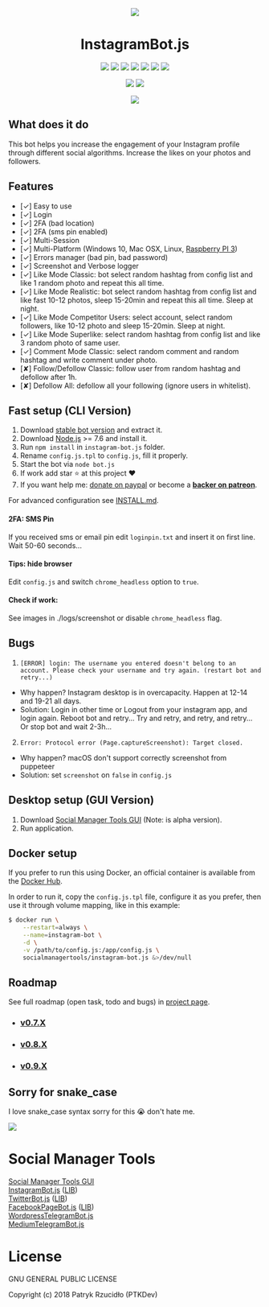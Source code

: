 <p align="center"><a href="https://instagram.bot.ptkdev.io" alt="Screenshot"><img src="https://instagram.bot.ptkdev.io/img/instagrambot_logo.png"></a></p>

<p align="center"><h1 align="center">InstagramBot.js</h1></p>

<p align="center"><a href="#" alt="License"><img src="https://img.shields.io/badge/license-GLPv3-brightgreen.svg"></a>
<a href="https://github.com/GoogleChrome/puppeteer" alt="powered by puppeteer"><img src="https://img.shields.io/badge/powered%20by-puppeteer-46aef7.svg"></a>
<a href="https://github.com/social-manager-tools/instagram-bot.js/releases" alt="Version"><img src="https://img.shields.io/badge/version-v0.7.2%20BETA-lightgrey.svg"></a>
<a href="https://slack.ptkdev.io" alt="Slack Chat"><img src="https://img.shields.io/badge/chat%20on-Slack-orange.svg"></a>
<a href="http://blog.ptkdev.io" alt="Blog"><img src="https://img.shields.io/badge/blog-medium-2AE176.svg"></a>
<a href="https://twitter.com/ptkdevio" alt="Twitter"><img src="https://img.shields.io/badge/twitter-ptkdevio-2AA3EF.svg"></a>   
<a href="mailto:support@ptkdev.io" alt="Support: support@ptkdev.io"><img src="https://img.shields.io/badge/help-support@ptkdev.io-fbbc05.svg"></a></p>
<p align="center"><a href="http://patreon.ptkdev.io" alt="Patreon Backer"><img src="https://img.shields.io/badge/donate-patreon-F87668.svg"></a> <a href="http://paypal.ptkdev.io" alt="Paypale Donate"><img src="https://img.shields.io/badge/donate-paypal-46AFE0.svg"></a></p>

<p align="center"><a href="https://instagram.bot.ptkdev.io" alt="Screenshot"><img src="https://ptkdev.it/img/bot/ptkdev-instagram-bot.gif"></a></p>

## What does it do
This bot helps you increase the engagement of your Instagram profile through different social algorithms. Increase the likes on your photos and followers.

## Features
* [✓] Easy to use
* [✓] Login
* [✓] 2FA (bad location)
* [✓] 2FA (sms pin enabled)
* [✓] Multi-Session
* [✓] Multi-Platform (Windows 10, Mac OSX, Linux, [Raspberry PI 3](https://github.com/social-manager-tools/instagram-bot.js/blob/master/INSTALL.md))
* [✓] Errors manager (bad pin, bad password)
* [✓] Screenshot and Verbose logger
* [✓] Like Mode Classic: bot select random hashtag from config list and like 1 random photo and repeat this all time.
* [✓] Like Mode Realistic: bot select random hashtag from config list and like fast 10-12 photos, sleep 15-20min and repeat this all time. Sleep at night.
* [✓] Like Mode Competitor Users: select account, select random followers, like 10-12 photo and sleep 15-20min. Sleep at night.
* [✓] Like Mode Superlike: select random hashtag from config list and like 3 random photo of same user.
* [✓] Comment Mode Classic: select random comment and random hashtag and write comment under photo.
* [✘] Follow/Defollow Classic: follow user from random hashtag and defollow after 1h.
* [✘] Defollow All: defollow all your following (ignore users in whitelist).

## Fast setup (CLI Version)
1. Download [stable bot version](https://github.com/social-manager-tools/instagram-bot.js/releases) and extract it.
2. Download [Node.js](https://nodejs.org/it/) >= 7.6 and install it.
3. Run `npm install` in `instagram-bot.js` folder.
4. Rename `config.js.tpl` to `config.js`, fill it properly.
5. Start the bot via `node bot.js`
6. If work add star :star: at this project :heart:
7. If you want help me: <b><a href="http://paypal.ptkdev.io"></b>donate on paypal</a> or become a <b><a href="http://patreon.ptkdev.io">backer on patreon</a></b>.

For advanced configuration see [INSTALL.md](https://github.com/social-manager-tools/instagram-bot.js/blob/master/INSTALL.md).

#### 2FA: SMS Pin
If you received sms or email pin edit `loginpin.txt` and insert it on first line. Wait 50-60 seconds...

#### Tips: hide browser
Edit `config.js` and switch `chrome_headless` option to `true`.

#### Check if work:
See images in ./logs/screenshot or disable `chrome_headless` flag.

## Bugs
1. `[ERROR] login: The username you entered doesn't belong to an account. Please check your username and try again. (restart bot and retry...)`
* Why happen? Instagram desktop is in overcapacity. Happen at 12-14 and 19-21 all days. 
* Solution: Login in other time or Logout from your instagram app, and login again. Reboot bot and retry... Try and retry, and retry, and retry... Or stop bot and wait 2-3h...

2. `Error: Protocol error (Page.captureScreenshot): Target closed.`
* Why happen? macOS don't support correctly screenshot from puppeteer
* Solution: set `screenshot` on `false` in `config.js`

## Desktop setup (GUI Version)
1. Download <a href="https://socialmanagertools.ptkdev.io/">Social Manager Tools GUI</a> (Note: is alpha version).
2. Run application.

## Docker setup

If you prefer to run this using Docker, an official container is available from the [Docker Hub](https://hub.docker.com/r/socialmanagertools/instagram-bot.js).

In order to run it, copy the `config.js.tpl` file, configure it as you prefer, then use it through volume mapping,
like in this example:

```sh
$ docker run \
    --restart=always \
    --name=instagram-bot \
    -d \
    -v /path/to/config.js:/app/config.js \
    socialmanagertools/instagram-bot.js &>/dev/null
```

## Roadmap
See full roadmap (open task, todo and bugs) in [project page](https://github.com/social-manager-tools/instagram-bot.js/projects?query=is%3Aopen+sort%3Aname-asc).
* ### [v0.7.X](https://github.com/social-manager-tools/instagram-bot.js/projects/1)
* ### [v0.8.X](https://github.com/social-manager-tools/instagram-bot.js/projects/2)
* ### [v0.9.X](https://github.com/social-manager-tools/instagram-bot.js/projects/3)

## Sorry for snake_case
I love snake_case syntax sorry for this :sob: don't hate me.

<a href="https://github.com/social-manager-tools" alt="Screenshot"><img src="https://socialmanagertools.ptkdev.io/img/socialmanagertools_logo.png"></a>
<h1>Social Manager Tools</h1>
<a href="https://github.com/social-manager-tools/social-manager-tools">Social Manager Tools GUI</a><br />
<a href="https://github.com/social-manager-tools/instagram-bot.js">InstagramBot.js</a> (<a href="https://github.com/social-manager-tools/instagram-bot-lib">LIB</a>)<br />
<a href="https://github.com/social-manager-tools/twitter-bot.js">TwitterBot.js</a> (<a href="https://github.com/social-manager-tools/twitter-bot-lib">LIB</a>)<br />
<a href="https://github.com/social-manager-tools/facebookpage-bot.js">FacebookPageBot.js</a> (<a href="https://github.com/social-manager-tools/facebookpage-bot-lib">LIB</a>)<br />
<a href="https://github.com/social-manager-tools/wordpress-telegram-bot.js">WordpressTelegramBot.js</a><br />
<a href="https://github.com/social-manager-tools/medium-telegram-bot.js">MediumTelegramBot.js</a>

<h1>License</h1>

GNU GENERAL PUBLIC LICENSE

Copyright (c) 2018 Patryk Rzucidło (PTKDev)
